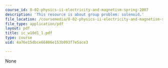```yaml
---
course_id: 8-02-physics-ii-electricity-and-magnetism-spring-2007
description: 'This resource is about group problem: solenoid.'
file_location: /coursemedia/8-02-physics-ii-electricity-and-magnetism-spring-2007/4a76e15dbce66886e153b093f7e5ace3_ic_w10d1_1.pdf
file_type: application/pdf
layout: pdf
title: ic_w10d1_1.pdf
type: course
uid: 4a76e15dbce66886e153b093f7e5ace3

---
```

None